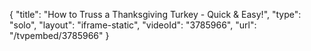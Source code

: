 {
    "title": "How to Truss a Thanksgiving Turkey - Quick & Easy!",
    "type": "solo",
    "layout": "iframe-static",
    "videoId": "3785966",
    "url": "\/tvpembed\/3785966"
}